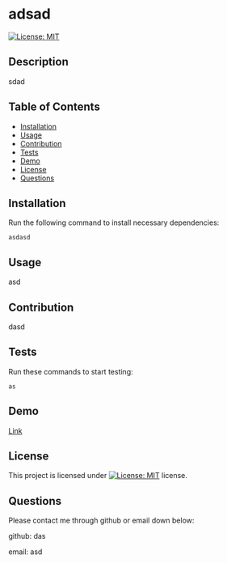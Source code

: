 # adsad
  [![License: MIT](https://img.shields.io/badge/License-MIT-yellow.svg)](https://opensource.org/licenses/MIT)

  ## Description

  sdad

  ## Table of Contents
  * [Installation](#installation)
  * [Usage](#usage)
  * [Contribution](#contribution)
  * [Tests](#tests)
  * [Demo](#demo)
  * [License](#license)
  * [Questions](#questions)
  
  ## Installation

  Run the following command to install necessary dependencies:

  ```
  asdasd
  ```
  ## Usage

  asd

  ## Contribution

  dasd

  ## Tests
  Run these commands to start testing:
  
  ```
  as
  ```
  ## Demo
  [Link](https://watch.screencastify.com/v/5wSNqoxiZK3NXHiUCzHr)
  ## License

  This project is licensed under [![License: MIT](https://img.shields.io/badge/License-MIT-yellow.svg)](https://opensource.org/licenses/MIT) license.


  ## Questions
  Please contact me through github or email down below:

  github: das
  
email: asd
  
